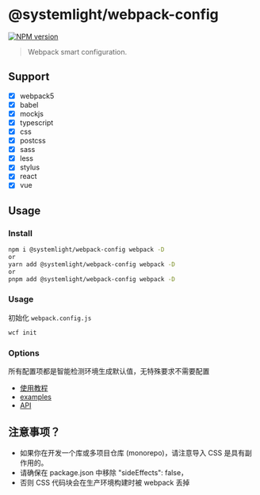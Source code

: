 # @systemlight/webpack-config

[![NPM version](https://img.shields.io/npm/v/@systemlight/webpack-config.svg)](https://www.npmjs.com/package/@systemlight/webpack-config)

> Webpack smart configuration.

## Support

- [x] webpack5
- [x] babel
- [x] mockjs
- [x] typescript
- [x] css
- [x] postcss
- [x] sass
- [x] less
- [x] stylus
- [x] react
- [x] vue

## Usage

### Install

```bash
npm i @systemlight/webpack-config webpack -D
or
yarn add @systemlight/webpack-config webpack -D
or
pnpm add @systemlight/webpack-config webpack -D
```

### Usage

初始化 `webpack.config.js`

```bash
wcf init
```

### Options

所有配置项都是智能检测环境生成默认值，无特殊要求不需要配置

- [使用教程](https://juejin.cn/post/7139735372237373471)
- [examples](https://github.com/SystemLight/T-webpack5)
- [API](src/interface/Webpack5RecommendConfigOptions.ts)

## 注意事项？

- 如果你在开发一个库或多项目仓库 (monorepo)，请注意导入 CSS 是具有副作用的。
- 请确保在 package.json 中移除 "sideEffects": false，
- 否则 CSS 代码块会在生产环境构建时被 webpack 丢掉
